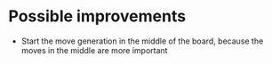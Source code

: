 # Possible improvements

* Start the move generation in the middle of the board, because the moves in the middle are more important